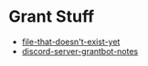 # Grant Stuff 

- [file-that-doesn't-exist-yet](grantbotplans.org.net.com.md)
- [discord-server-grantbot-notes](grantbot-notes.md)